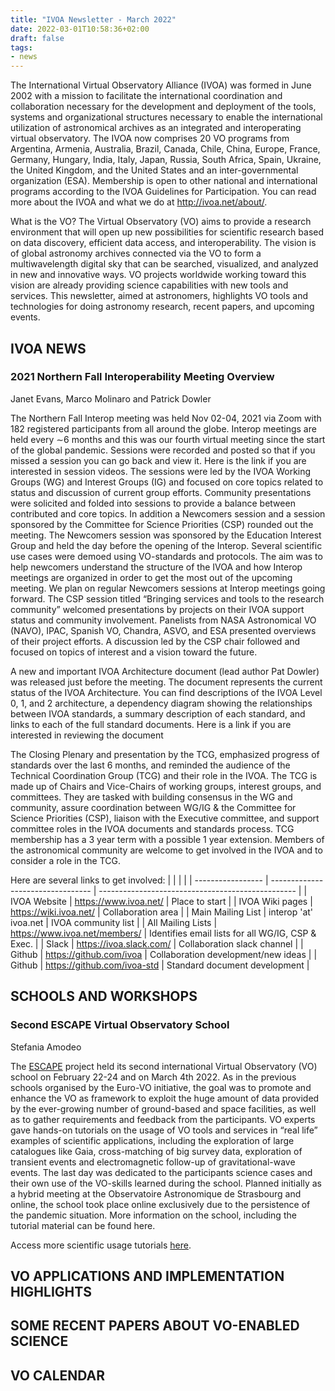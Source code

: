 ```yaml
---
title: "IVOA Newsletter - March 2022"
date: 2022-03-01T10:58:36+02:00
draft: false
tags:
- news
---
```


The International Virtual Observatory Alliance (IVOA) was formed in June 2002 with a mission to facilitate the international coordination and collaboration necessary for the development and deployment of the tools, systems and organizational structures necessary to enable the international utilization of astronomical archives as an integrated and interoperating virtual observatory. The IVOA now comprises 20 VO programs from Argentina, Armenia, Australia, Brazil, Canada, Chile, China, Europe, France, Germany, Hungary, India, Italy, Japan, Russia, South Africa, Spain, Ukraine, the United Kingdom, and the United States and an inter-governmental organization (ESA). Membership is open to other national and international programs according to the IVOA Guidelines for Participation. You can read more about the IVOA and what we do at http://ivoa.net/about/.

What is the VO?
The Virtual Observatory (VO) aims to provide a research environment that will open up new possibilities for scientific research based on data discovery, efficient data access, and interoperability. The vision is of global astronomy archives connected via the VO to form a multiwavelength digital sky that can be searched, visualized, and analyzed in new and innovative ways. VO projects worldwide working toward this vision are already providing science capabilities with new tools and services. This newsletter, aimed at astronomers, highlights VO tools and technologies for doing astronomy research, recent papers, and upcoming events.

## IVOA NEWS

### 2021 Northern Fall Interoperability Meeting Overview
Janet Evans, Marco Molinaro and Patrick Dowler

The Northern Fall Interop meeting was held Nov 02-04, 2021 via Zoom with 182 registered participants from all around the globe. Interop meetings are held every ∼6 months and this was our fourth virtual meeting since the start of the global pandemic. Sessions were recorded and posted so that if you missed a session you can go back and view it. Here is the link if you are interested in session videos.
The sessions were led by the IVOA Working Groups (WG) and Interest Groups (IG) and focused on core topics related to status and discussion of current group efforts. Community presentations were solicited and folded into sessions to provide a balance between contributed and core topics. In addition a Newcomers session and a session sponsored by the Committee for Science Priorities (CSP) rounded out the meeting. The Newcomers session was sponsored by the Education Interest Group and held the day before the opening of the Interop. Several scientific use cases were demoed using VO-standards and protocols. The aim was to help newcomers understand the structure of the IVOA and how Interop meetings are organized in order to get the most out of the upcoming meeting. We plan on regular Newcomers sessions at Interop meetings going forward. The CSP session titled “Bringing services and tools to the research community” welcomed presentations by projects on their IVOA support status and community involvement. Panelists from NASA Astronomical VO (NAVO), IPAC, Spanish VO, Chandra, ASVO, and ESA presented overviews of their project efforts. A discussion led by the CSP chair followed and focused on topics of interest and a vision toward the future.

A new and important IVOA Architecture document (lead author Pat Dowler) was released just before the meeting. The document represents the current status of the IVOA Architecture. You can find descriptions of the IVOA Level 0, 1, and 2 architecture, a dependency diagram showing the relationships between IVOA standards, a summary description of each standard, and links to each of the full standard documents. Here is a link if you are interested in reviewing the document

The Closing Plenary and presentation by the TCG, emphasized progress of standards over the last 6 months, and reminded the audience of the Technical Coordination Group (TCG) and their role in the IVOA. The TCG is made up of Chairs and Vice-Chairs of working groups, interest groups, and committees. They are tasked with building consensus in the WG and community, assure coordination between WG/IG & the Committee for Science Priorities (CSP), liaison with the Executive committee, and support committee roles in the IVOA documents and standards process. TCG membership has a 3 year term with a possible 1 year extension. Members of the astronomical community are welcome to get involved in the IVOA and to consider a role in the TCG.

Here are several links to get involved:
|                   |                                   |                                                   |
| ----------------- | --------------------------------- | ------------------------------------------------- |
| IVOA Website      | https://www.ivoa.net/             | Place to start                                    |
| IVOA Wiki pages   | https://wiki.ivoa.net/            | Collaboration area                                |
| Main Mailing List | interop 'at' ivoa.net             | IVOA community list                               |
| All Mailing Lists | https://www.ivoa.net/members/     | Identifies email lists for all WG/IG, CSP & Exec. |
| Slack             | https://ivoa.slack.com/           | Collaboration slack channel                       |
| Github            | https://github.com/ivoa           | Collaboration development/new ideas               |
| Github            | https://github.com/ivoa-std       | Standard document development                     |



## SCHOOLS AND WORKSHOPS

### Second ESCAPE Virtual Observatory School
Stefania Amodeo

The [ESCAPE](https://projectescape.eu/) project held its second international Virtual Observatory (VO) school on February 22-24 and on March 4th 2022. As in the previous schools organised by the Euro-VO initiative, the goal was to promote and enhance the VO as framework to exploit the huge amount of data provided by the ever-growing number of ground-based and space facilities, as well as to gather requirements and feedback from the participants. VO experts gave hands-on tutorials on the usage of VO tools and services in “real life” examples of scientific applications, including the exploration of large catalogues like Gaia, cross-matching of big survey data, exploration of transient events and electromagnetic follow-up of gravitational-wave events. The last day was dedicated to the participants science cases and their own use of the VO-skills learned during the school. Planned initially as a hybrid meeting at the Observatoire Astronomique de Strasbourg and online, the school took place online exclusively due to the persistence of the pandemic situation. More information on the school, including the tutorial material can be found here.



Access more scientific usage tutorials [here](https://www.euro-vo.org/scientific-tutorials/).

## VO APPLICATIONS AND IMPLEMENTATION HIGHLIGHTS

## SOME RECENT PAPERS ABOUT VO-ENABLED SCIENCE

## VO CALENDAR
